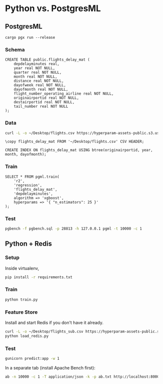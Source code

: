 # Python vs. PostgresML

## PostgresML

```
cargo pgx run --release
```

### Schema

```postgresql
CREATE TABLE public.flights_delay_mat (
    depdelayminutes real,
    year real NOT NULL,
    quarter real NOT NULL,
    month real NOT NULL,
    distance real NOT NULL,
    dayofweek real NOT NULL,
    dayofmonth real NOT NULL,
    flight_number_operating_airline real NOT NULL,
    originairportid real NOT NULL,
    destairportid real NOT NULL,
    tail_number real NOT NULL
);
```

### Data

```bash
curl -L -o ~/Desktop/flights.csv https://hyperparam-assets-public.s3.us-west-2.amazonaws.com/benchmarks/flights.csv
```

```postgresql
\copy flights_delay_mat FROM '~/Desktop/flights.csv' CSV HEADER;

CREATE INDEX ON flights_delay_mat USING btree(originairportid, year, month, dayofmonth);
```

### Train

```postgresql
SELECT * FROM pgml.train(
	'r2',
	'regression',
	'flights_delay_mat',
	'depdelayminutes',
	algorithm => 'xgboost',
	hyperparams => '{ "n_estimators": 25 }'
);
```

### Test

```bash
pgbench -f pgbench.sql -p 28813 -h 127.0.0.1 pgml -t 10000 -c 1
```

## Python + Redis

### Setup

Inside virtualenv,

```bash
pip install -r requirements.txt
```

### Train

```bash
python train.py
```

### Feature Store

Install and start Redis if you don't have it already.

```bash
curl -L -o ~/Desktop/flights_sub.csv https://hyperparam-assets-public.s3.us-west-2.amazonaws.com/benchmarks/flights_sub.csv
python load_redis.py
```

### Test

```bash
gunicorn predict:app -w 1
```

In a separate tab (install Apache Bench first):

```bash
ab -n 10000 -c 1 -T application/json -k -p ab.txt http://localhost:8000/
```




